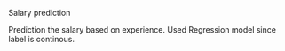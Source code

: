 Salary prediction

Prediction the salary based on experience. Used Regression model since label is continous.
